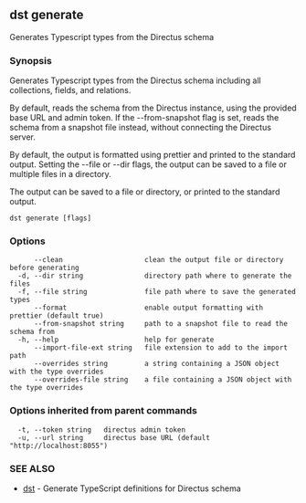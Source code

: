## dst generate

Generates Typescript types from the Directus schema

### Synopsis

Generates Typescript types from the Directus schema including all collections,
fields, and relations.

By default, reads the schema from the Directus instance, using the provided
base URL and admin token. If the --from-snapshot flag is set, reads the schema
from a snapshot file instead, without connecting the Directus server.

By default, the output is formatted using prettier and printed to the standard
output. Setting the --file or --dir flags, the output can be saved to a file or
multiple files in a directory.

The output can be saved to a file or directory, or printed to the standard
output.

```
dst generate [flags]
```

### Options

```
      --clean                    clean the output file or directory before generating
  -d, --dir string               directory path where to generate the files
  -f, --file string              file path where to save the generated types
      --format                   enable output formatting with prettier (default true)
      --from-snapshot string     path to a snapshot file to read the schema from
  -h, --help                     help for generate
      --import-file-ext string   file extension to add to the import path
      --overrides string         a string containing a JSON object with the type overrides
      --overrides-file string    a file containing a JSON object with the type overrides
```

### Options inherited from parent commands

```
  -t, --token string   directus admin token
  -u, --url string     directus base URL (default "http://localhost:8055")
```

### SEE ALSO

* [dst](dst.md)	 - Generate TypeScript definitions for Directus schema

